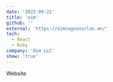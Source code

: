 ```yaml
---
date: '2022-09-22'
title: 'oim'
github: ''
external: 'https://oimnogoonurlan.mn/'
tech:
  - React
  - Ruby
company: 'Oim LLC'
show: 'true'
---
```


Website
